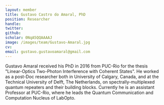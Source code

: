 ```yaml
---
layout: member
title: Gustavo Castro do Amaral, PhD
position: Researcher
handle: 
twitter: 
github: 
scholar: 0NqA5QQAAAAJ
image: /images/team/Gustavo-Amaral.jpg
cv: 
email: gustavo.gustavoamaral@gmail.com
---
```


Gustavo Amaral received his PhD in 2016 from PUC-Rio for the thesis "Linear-Optics Two-Photon Interference with Coherent States". He worked as a post-Doc researcher both in University of Calgary, Canada, and at the Technical University of Delft, The Netherlands, on spectrally-multiplexed quantum repeaters and their building blocks. Currently he is an assistant Professor at PUC-Rio, where he leads the Quantum Communication and Computation Nucleus of LabOpto.
